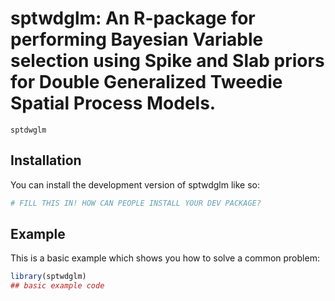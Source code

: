 
# sptwdglm: An R-package for performing Bayesian Variable selection using Spike and Slab priors for Double Generalized Tweedie Spatial Process Models.

<!-- badges: start -->
<!-- badges: end -->

`sptdwglm`

## Installation

You can install the development version of sptwdglm like so:

``` r
# FILL THIS IN! HOW CAN PEOPLE INSTALL YOUR DEV PACKAGE?
```

## Example

This is a basic example which shows you how to solve a common problem:

``` r
library(sptwdglm)
## basic example code
```


